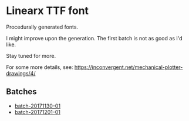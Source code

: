 # Linearx TTF font

Procedurally generated fonts. 

I might improve upon the generation. The first batch is not as good as I'd like. 

Stay tuned for more. 

For some more details, see: https://inconvergent.net/mechanical-plotter-drawings/4/

## Batches

 - [batch-20171130-01](batch-20171130-01)
 - [batch-20171201-01](batch-20171201-01)



